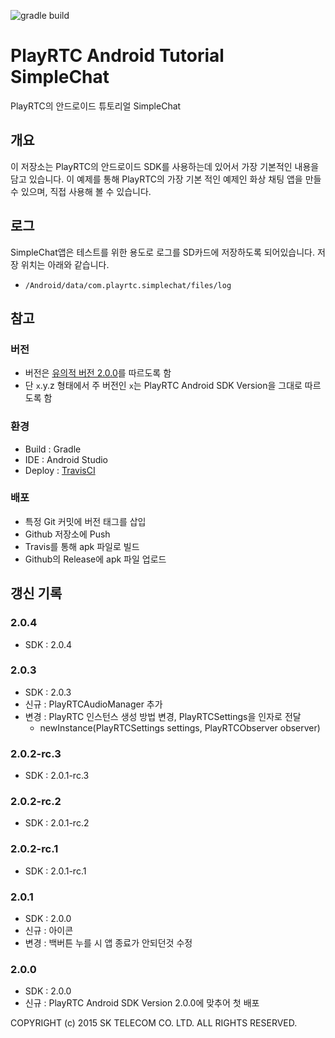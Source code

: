 ![gradle build](https://travis-ci.org/PlayRTC/PlayRTC-Android-Tutorial-SimpleChat.svg)

# PlayRTC Android Tutorial SimpleChat
PlayRTC의 안드로이드 튜토리얼 SimpleChat

## 개요
이 저장소는 PlayRTC의 안드로이드 SDK를 사용하는데 있어서 가장 기본적인 내용을 담고 있습니다.
이 예제를 통해 PlayRTC의 가장 기본 적인 예제인 화상 채팅 앱을 만들 수 있으며, 직접 사용해 볼 수 있습니다.

## 로그
SimpleChat앱은 테스트를 위한 용도로 로그를 SD카드에 저장하도록 되어있습니다.
저장 위치는 아래와 같습니다.

- `/Android/data/com.playrtc.simplechat/files/log`

## 참고

### 버전
- 버전은 [유의적 버전 2.0.0](http://semver.org/lang/ko/)를 따르도록 함
- 단 `x`.y.z 형태에서 주 버전인 `x`는 PlayRTC Android SDK Version을 그대로 따르도록 함

### 환경
- Build : Gradle
- IDE : Android Studio
- Deploy : [TravisCI](https://travis-ci.org/PlayRTC/PlayRTC-Android-Tutorial-SimpleChat)

### 배포
- 특정 Git 커밋에 버전 태그를 삽입
- Github 저장소에 Push
- Travis를 통해 apk 파일로 빌드
- Github의 Release에 apk 파일 업로드

## 갱신 기록

### 2.0.4
- SDK : 2.0.4

### 2.0.3
- SDK : 2.0.3
- 신규 : PlayRTCAudioManager 추가
- 변경 : PlayRTC 인스턴스 생성 방법 변경, PlayRTCSettings을 인자로 전달
  - newInstance(PlayRTCSettings settings, PlayRTCObserver observer)
        
### 2.0.2-rc.3
- SDK : 2.0.1-rc.3

### 2.0.2-rc.2
- SDK : 2.0.1-rc.2

### 2.0.2-rc.1
- SDK : 2.0.1-rc.1

### 2.0.1
- SDK : 2.0.0
- 신규 : 아이콘
- 변경 : 백버튼 누를 시 앱 종료가 안되던것 수정

### 2.0.0
- SDK : 2.0.0
- 신규 : PlayRTC Android SDK Version 2.0.0에 맞추어 첫 배포

COPYRIGHT (c) 2015 SK TELECOM CO. LTD. ALL RIGHTS RESERVED.
